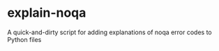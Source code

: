 # explain-noqa
A quick-and-dirty script for adding explanations of noqa error codes to Python files
